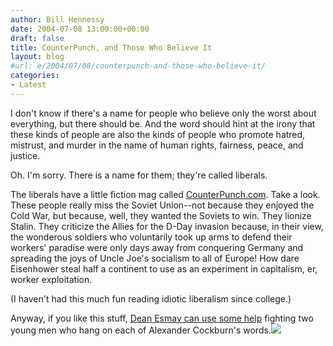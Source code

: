 ```yaml
---
author: Bill Hennessy
date: 2004-07-08 13:00:00+00:00
draft: false
title: CounterPunch, and Those Who Believe It
layout: blog
#url: e/2004/07/08/counterpunch-and-those-who-believe-it/
categories:
- Latest
---
```


I don't know if there's a name for people who believe only the worst about everything, but there should be.  And the word should hint at the irony that these kinds of people are also the kinds of people who promote hatred, mistrust, and murder in the name of  human rights, fairness, peace, and justice.    
  
Oh.  I'm sorry.  There is a name for them; they're called liberals.   
  
The liberals have a little fiction mag called [CounterPunch.com](https://www.counterpunch.com).  Take a look.  These people really miss the Soviet Union--not because they enjoyed the Cold War, but because, well, they wanted the Soviets to win.  They lionize Stalin.  They criticize the Allies for the D-Day invasion because, in their view, the wonderous soldiers who voluntarily took up arms to defend their workers' paradise were only days away from conquering Germany and spreading the joys of Uncle Joe's socialism to all of Europe!  How dare Eisenhower steal half a continent to use as an experiment in capitalism, er, worker exploitation.   
  
(I haven't had this much fun reading idiotic liberalism since college.)    
  
Anyway, if you like this stuff, [Dean Esmay can use some help](https://www.deanesmay.com/posts/1089321794.shtml) fighting two young men who hang on each of Alexander Cockburn's words.![](https://blog.billhennessy.com/aggbug.aspx?PostID=708)

